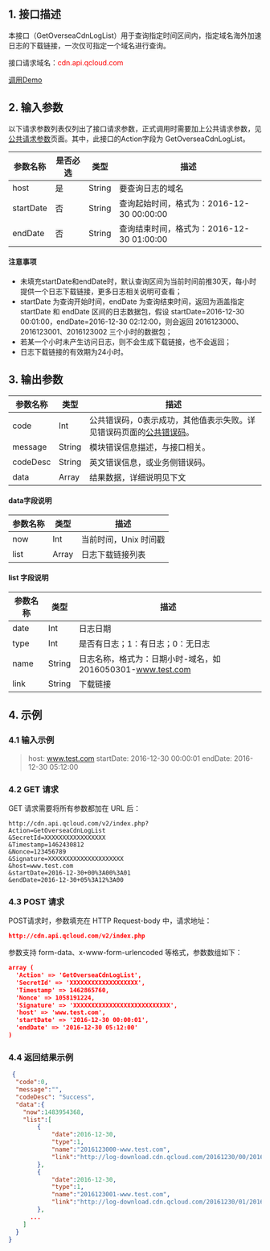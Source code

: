 ## 1. 接口描述

本接口（GetOverseaCdnLogList）用于查询指定时间区间内，指定域名海外加速日志的下载链接，一次仅可指定一个域名进行查询。

接口请求域名：<font style="color:red">cdn.api.qcloud.com</font>

[调用Demo](/document/product/228/1734)

## 2. 输入参数

以下请求参数列表仅列出了接口请求参数，正式调用时需要加上公共请求参数，见[公共请求参数](/doc/api/231/4473)页面。其中，此接口的Action字段为 GetOverseaCdnLogList。

| 参数名称      | 是否必选 | 类型     | 描述                             |
| --------- | ---- | ------ | ------------------------------ |
| host      | 是    | String | 要查询日志的域名                       |
| startDate | 否    | String | 查询起始时间，格式为：2016-12-30 00:00:00 |
| endDate   | 否    | String | 查询结束时间，格式为：2016-12-30 01:00:00 |

#### 注意事项

- 未填充startDate和endDate时，默认查询区间为当前时间前推30天，每小时提供一个日志下载链接，更多日志相关说明可查看；
- startDate 为查询开始时间，endDate 为查询结束时间，返回为涵盖指定 startDate 和 endDate 区间的日志数据包，假设 startDate=2016-12-30 00:01:00，endDate=2016-12-30 02:12:00，则会返回 2016123000、2016123001、2016123002 三个小时的数据包；
- 若某一个小时未产生访问日志，则不会生成下载链接，也不会返回；
- 日志下载链接的有效期为24小时。

## 3. 输出参数

| 参数名称     | 类型     | 描述                                       |
| -------- | ------ | ---------------------------------------- |
| code     | Int    | 公共错误码，0表示成功，其他值表示失败。详见错误码页面的[公共错误码](/doc/api/231/5078#1.-.E5.85.AC.E5.85.B1.E9.94.99.E8.AF.AF.E7.A0.81)。 |
| message  | String | 模块错误信息描述，与接口相关。                          |
| codeDesc | String | 英文错误信息，或业务侧错误码。                          |
| data     | Array  | 结果数据，详细说明见下文                             |

#### data字段说明

| 参数名称 | 类型    | 描述            |
| ---- | ----- | ------------- |
| now  | Int   | 当前时间，Unix 时间戳 |
| list | Array | 日志下载链接列表      |

#### list 字段说明

| 参数名称 | 类型     | 描述                                       |
| ---- | ------ | ---------------------------------------- |
| date | Int    | 日志日期                                     |
| type | Int    | 是否有日志；1：有日志；0：无日志                        |
| name | String | 日志名称，格式为：日期小时-域名，如 2016050301-www.test.com |
| link | String | 下载链接                                     |

## 4. 示例

### 4.1 输入示例

> host: www.test.com
> startDate: 2016-12-30 00:00:01
> endDate: 2016-12-30 05:12:00

### 4.2 GET 请求

GET 请求需要将所有参数都加在 URL 后：

```
http://cdn.api.qcloud.com/v2/index.php?
Action=GetOverseaCdnLogList
&SecretId=XXXXXXXXXXXXXXXXX
&Timestamp=1462430812
&Nonce=123456789
&Signature=XXXXXXXXXXXXXXXXXXXXX
&host=www.test.com
&startDate=2016-12-30+00%3A00%3A01
&endDate=2016-12-30+05%3A12%3A00
```

### 4.3 POST 请求

POST请求时，参数填充在 HTTP Request-body 中，请求地址：

```json
http://cdn.api.qcloud.com/v2/index.php
```

参数支持 form-data、x-www-form-urlencoded 等格式，参数数组如下：

```json
array (
  'Action' => 'GetOverseaCdnLogList',
  'SecretId' => 'XXXXXXXXXXXXXXXXXXX',
  'Timestamp' => 1462865760,
  'Nonce' => 1058191224,
  'Signature' => 'XXXXXXXXXXXXXXXXXXXXXXXXXXX',
  'host' => 'www.test.com',
  'startDate' => '2016-12-30 00:00:01',
  'endDate' => '2016-12-30 05:12:00'
)
```

### 4.4 返回结果示例

```json
 {
  "code":0,
  "message":"",
  "codeDesc": "Success",
  "data":{
    "now":1483954368,
    "list":[
        {
            "date":2016-12-30,
            "type":1,
            "name":"2016123000-www.test.com",
            "link":"http://log-download.cdn.qcloud.com/20161230/00/2016123000-www.test.com.gz?st=XXXXXXXXXXXXXXXXXXXX&e=1483954368"
        },
        {
            "date":2016-12-30,
            "type":1,
            "name":"2016123001-www.test.com",
            "link":"http://log-download.cdn.qcloud.com/20161230/01/2016123001-www.test.com.gz?st=XXXXXXXXXXXXXXXXX&e=1483954368"
        },
      ...
    ]
  }
}
```